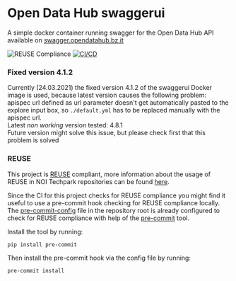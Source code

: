 <!--
SPDX-FileCopyrightText: NOI Techpark <digital@noi.bz.it>

SPDX-License-Identifier: CC0-1.0
-->

# Open Data Hub swaggerui

A simple docker container running swagger for the Open Data Hub API available on [swagger.opendatahub.bz.it](https://swagger.opendatahub.bz.it/)

![REUSE Compliance](https://github.com/noi-techpark/odh-swaggerui/actions/workflows/reuse.yml/badge.svg)
[![CI/CD](https://github.com/noi-techpark/odh-swaggerui/actions/workflows/main.yml/badge.svg)](https://github.com/noi-techpark/odh-swaggerui/actions/workflows/main.yml)

### Fixed version 4.1.2
Currently (24.03.2021) the fixed version 4.1.2 of the swaggerui Docker image is used, because latest version causes the following problem: apispec url defined as url parameter doesn't get automatically pasted to the explore input box, so `./default.yml` has to be replaced manually with the apispec url.  
Latest *non working* version tested: 4.8.1  
Future version might solve this issue, but please check first that this problem is solved

### REUSE

This project is [REUSE](https://reuse.software) compliant, more information about the usage of REUSE in NOI Techpark repositories can be found [here](https://github.com/noi-techpark/odh-docs/wiki/Guidelines-for-developers-and-licenses#guidelines-for-contributors-and-new-developers).

Since the CI for this project checks for REUSE compliance you might find it useful to use a pre-commit hook checking for REUSE compliance locally. The [pre-commit-config](.pre-commit-config.yaml) file in the repository root is already configured to check for REUSE compliance with help of the [pre-commit](https://pre-commit.com) tool.

Install the tool by running:
```bash
pip install pre-commit
```
Then install the pre-commit hook via the config file by running:
```bash
pre-commit install
```